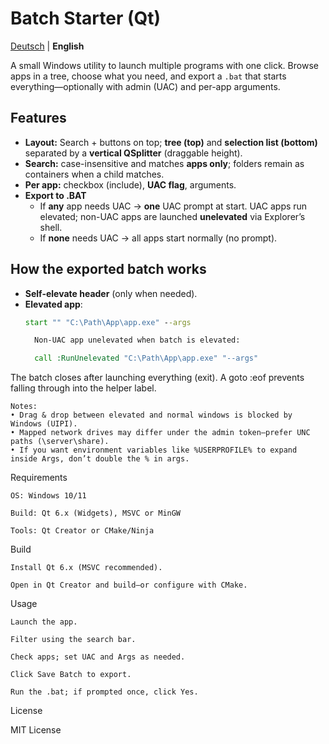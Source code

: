 ﻿# Batch Starter (Qt)

[Deutsch](README.md) | **English**

A small Windows utility to launch multiple programs with one click. Browse apps in a tree, choose what you need, and export a `.bat` that starts everything—optionally with admin (UAC) and per-app arguments.

## Features
- **Layout:** Search + buttons on top; **tree (top)** and **selection list (bottom)** separated by a **vertical QSplitter** (draggable height).
- **Search:** case-insensitive and matches **apps only**; folders remain as containers when a child matches.
- **Per app:** checkbox (include), **UAC flag**, arguments.
- **Export to .BAT**  
  - If **any** app needs UAC → **one** UAC prompt at start. UAC apps run elevated; non-UAC apps are launched **unelevated** via Explorer’s shell.
  - If **none** needs UAC → all apps start normally (no prompt).

## How the exported batch works
- **Self-elevate header** (only when needed).
- **Elevated app**:
  ```bat
  start "" "C:\Path\App\app.exe" --args

    Non-UAC app unelevated when batch is elevated:

    call :RunUnelevated "C:\Path\App\app.exe" "--args"

The batch closes after launching everything (exit). A goto :eof prevents falling through into the helper label.

    Notes:
    • Drag & drop between elevated and normal windows is blocked by Windows (UIPI).
    • Mapped network drives may differ under the admin token—prefer UNC paths (\server\share).
    • If you want environment variables like %USERPROFILE% to expand inside Args, don’t double the % in args.

Requirements

    OS: Windows 10/11

    Build: Qt 6.x (Widgets), MSVC or MinGW

    Tools: Qt Creator or CMake/Ninja

Build

    Install Qt 6.x (MSVC recommended).

    Open in Qt Creator and build—or configure with CMake.

Usage

    Launch the app.

    Filter using the search bar.

    Check apps; set UAC and Args as needed.

    Click Save Batch to export.

    Run the .bat; if prompted once, click Yes.

License

MIT License